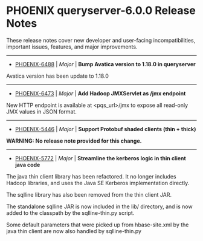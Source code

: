 
<!---
# Licensed to the Apache Software Foundation (ASF) under one
# or more contributor license agreements.  See the NOTICE file
# distributed with this work for additional information
# regarding copyright ownership.  The ASF licenses this file
# to you under the Apache License, Version 2.0 (the
# "License"); you may not use this file except in compliance
# with the License.  You may obtain a copy of the License at
#
#     http://www.apache.org/licenses/LICENSE-2.0
#
# Unless required by applicable law or agreed to in writing, software
# distributed under the License is distributed on an "AS IS" BASIS,
# WITHOUT WARRANTIES OR CONDITIONS OF ANY KIND, either express or implied.
# See the License for the specific language governing permissions and
# limitations under the License.
-->
# PHOENIX  queryserver-6.0.0 Release Notes

These release notes cover new developer and user-facing incompatibilities, important issues, features, and major improvements.


---

* [PHOENIX-6488](https://issues.apache.org/jira/browse/PHOENIX-6488) | *Major* | **Bump Avatica version to 1.18.0 in queryserver**

Avatica version  has been update to 1.18.0


---

* [PHOENIX-6473](https://issues.apache.org/jira/browse/PHOENIX-6473) | *Major* | **Add Hadoop JMXServlet as /jmx endpoint**

New HTTP endpoint is available at \<pqs\_url\>/jmx to expose all read-only JMX values in JSON format.


---

* [PHOENIX-5446](https://issues.apache.org/jira/browse/PHOENIX-5446) | *Major* | **Support Protobuf shaded clients (thin + thick)**

**WARNING: No release note provided for this change.**


---

* [PHOENIX-5772](https://issues.apache.org/jira/browse/PHOENIX-5772) | *Major* | **Streamline the kerberos logic in thin client java code**

The java thin client library has been refactored. It no longer includes Hadoop libraries, and uses the Java SE Kerberos implementation directly.

The sqlline library has also been removed from the thin client JAR.

The standalone sqlline JAR is now included in the lib/ directory, and is now added to the classpath by the sqlline-thin.py script.

Some default parameters that were picked up from hbase-site.xml by the java thin client are now also handled by sqlline-thin.py



